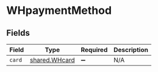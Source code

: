 # WHpaymentMethod


## Fields

| Field                                                 | Type                                                  | Required                                              | Description                                           |
| ----------------------------------------------------- | ----------------------------------------------------- | ----------------------------------------------------- | ----------------------------------------------------- |
| `card`                                                | [shared.WHcard](../../../sdk/models/shared/whcard.md) | :heavy_minus_sign:                                    | N/A                                                   |